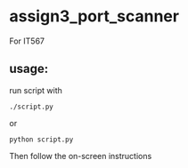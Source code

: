 # assign3_port_scanner
For IT567

## usage:
run script with
```
./script.py
```
or
```
python script.py
```

Then follow the on-screen instructions
